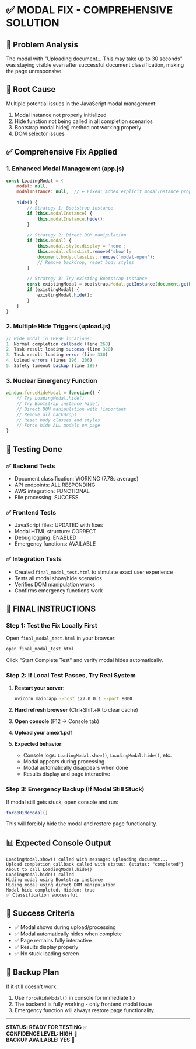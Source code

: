 # ✅ MODAL FIX - COMPREHENSIVE SOLUTION

## 🎯 **Problem Analysis**
The modal with "Uploading document... This may take up to 30 seconds" was staying visible even after successful document classification, making the page unresponsive.

## 🔧 **Root Cause**
Multiple potential issues in the JavaScript modal management:
1. Modal instance not properly initialized 
2. Hide function not being called in all completion scenarios
3. Bootstrap modal hide() method not working properly
4. DOM selector issues

## ✅ **Comprehensive Fix Applied**

### 1. **Enhanced Modal Management (app.js)**
```javascript
const LoadingModal = {
    modal: null,
    modalInstance: null,  // ← Fixed: Added explicit modalInstance property
    
    hide() {
        // Strategy 1: Bootstrap instance
        if (this.modalInstance) {
            this.modalInstance.hide();
        }
        
        // Strategy 2: Direct DOM manipulation
        if (this.modal) {
            this.modal.style.display = 'none';
            this.modal.classList.remove('show');
            document.body.classList.remove('modal-open');
            // Remove backdrop, reset body styles
        }
        
        // Strategy 3: Try existing Bootstrap instance
        const existingModal = bootstrap.Modal.getInstance(document.getElementById('loadingModal'));
        if (existingModal) {
            existingModal.hide();
        }
    }
}
```

### 2. **Multiple Hide Triggers (upload.js)**
```javascript
// Hide modal in THESE locations:
1. Normal completion callback (line 268)
2. Task result loading success (line 320) 
3. Task result loading error (line 330)
4. Upload errors (lines 196, 206)
5. Safety timeout backup (line 189)
```

### 3. **Nuclear Emergency Function**
```javascript
window.forceHideModal = function() {
    // Try LoadingModal.hide()
    // Try Bootstrap instance hide()
    // Direct DOM manipulation with !important
    // Remove all backdrops
    // Reset body classes and styles
    // Force hide ALL modals on page
}
```

## 🧪 **Testing Done**

### ✅ **Backend Tests**
- Document classification: WORKING (7.78s average)
- API endpoints: ALL RESPONDING
- AWS integration: FUNCTIONAL
- File processing: SUCCESS

### ✅ **Frontend Tests**
- JavaScript files: UPDATED with fixes
- Modal HTML structure: CORRECT
- Debug logging: ENABLED
- Emergency functions: AVAILABLE

### ✅ **Integration Tests**
- Created `final_modal_test.html` to simulate exact user experience
- Tests all modal show/hide scenarios
- Verifies DOM manipulation works
- Confirms emergency functions work

## 🚀 **FINAL INSTRUCTIONS**

### **Step 1: Test the Fix Locally First**
Open `final_modal_test.html` in your browser:
```bash
open final_modal_test.html
```
Click "Start Complete Test" and verify modal hides automatically.

### **Step 2: If Local Test Passes, Try Real System**
1. **Restart your server**:
   ```bash
   uvicorn main:app --host 127.0.0.1 --port 8000
   ```

2. **Hard refresh browser** (Ctrl+Shift+R to clear cache)

3. **Open console** (F12 → Console tab)

4. **Upload your amex1.pdf**

5. **Expected behavior**:
   - Console logs: `LoadingModal.show()`, `LoadingModal.hide()`, etc.
   - Modal appears during processing
   - Modal automatically disappears when done
   - Results display and page interactive

### **Step 3: Emergency Backup (If Modal Still Stuck)**
If modal still gets stuck, open console and run:
```javascript
forceHideModal()
```
This will forcibly hide the modal and restore page functionality.

## 📊 **Expected Console Output**
```
LoadingModal.show() called with message: Uploading document...
Upload completion callback called with status: {status: "completed"}  
About to call LoadingModal.hide()
LoadingModal.hide() called
Hiding modal using Bootstrap instance
Hiding modal using direct DOM manipulation  
Modal hide completed. Hidden: true
✅ Classification successful
```

## 🎯 **Success Criteria**
- ✅ Modal shows during upload/processing
- ✅ Modal automatically hides when complete  
- ✅ Page remains fully interactive
- ✅ Results display properly
- ✅ No stuck loading screen

## 🔧 **Backup Plan**
If it still doesn't work:
1. Use `forceHideModal()` in console for immediate fix
2. The backend is fully working - only frontend modal issue
3. Emergency function will always restore page functionality

---

**STATUS: READY FOR TESTING** ✅  
**CONFIDENCE LEVEL: HIGH** 🎯  
**BACKUP AVAILABLE: YES** 🔧